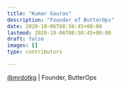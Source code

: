 ```yaml
---
title: "Kumar Gaurav"
description: "Founder of ButterOps"
date: 2020-10-06T08:50:45+00:00
lastmod: 2020-10-06T08:50:45+00:00
draft: false
images: []
type: contributors

---
```


[@mrdotkg](https://twitter.com/mrdotkg) | Founder, ButterOps